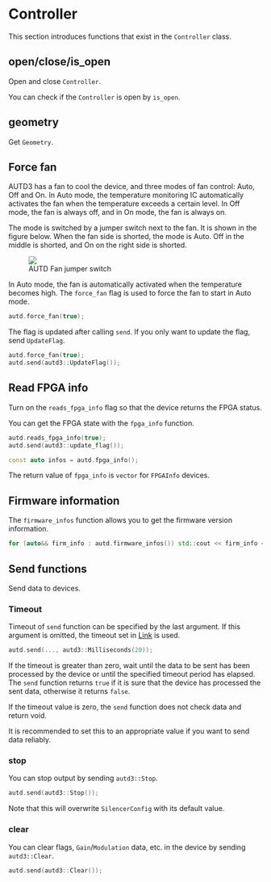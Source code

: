 # Controller

This section introduces functions that exist in the `Controller` class.

## open/close/is_open

Open and close `Controller`.

You can check if the `Controller` is open by `is_open`.

## geometry

Get `Geometry`.

## Force fan

AUTD3 has a fan to cool the device, and three modes of fan control: Auto, Off and On.
In Auto mode, the temperature monitoring IC automatically activates the fan when the temperature exceeds a certain level. 
In Off mode, the fan is always off, and in On mode, the fan is always on.

The mode is switched by a jumper switch next to the fan.
It is shown in the figure below.
When the fan side is shorted, the mode is Auto.
Off in the middle is shorted, and On on the right side is shorted.

<figure>
  <img src="../fig/Users_Manual/fan.jpg"/>
  <figcaption>AUTD Fan jumper switch</figcaption>
</figure>

In Auto mode, the fan is automatically activated when the temperature becomes high.
The `force_fan` flag is used to force the fan to start in Auto mode.

```cpp
autd.force_fan(true);
```

The flag is updated after calling `send`.
If you only want to update the flag, send `UpdateFlag`.

```cpp
autd.force_fan(true);
autd.send(autd3::UpdateFlag());
```

## Read FPGA info

Turn on the `reads_fpga_info` flag so that the device returns the FPGA status.

You can get the FPGA state with the `fpga_info` function.

```cpp
autd.reads_fpga_info(true);
autd.send(autd3::update_flag());

const auto infos = autd.fpga_info();
```

The return value of `fpga_info` is `vector` for `FPGAInfo` devices.


## Firmware information

The `firmware_infos` function allows you to get the firmware version information.

```cpp
for (auto&& firm_info : autd.firmware_infos()) std::cout << firm_info << std::endl;
```

## Send functions

Send data to devices.

### Timeout

Timeout of `send` function can be specified by the last argument.
If this argument is omitted, the timeout set in [Link](./link.md) is used.

```cpp
autd.send(..., autd3::Milliseconds(20));
```

If the timeout is greater than zero, wait until the data to be sent has been processed by the device or until the specified timeout period has elapsed.
The `send` function returns `true` if it is sure that the device has processed the sent data, otherwise it returns `false`.

If the timeout value is zero, the `send` function does not check data and return void.

It is recommended to set this to an appropriate value if you want to send data reliably.

### stop

You can stop output by sending `autd3::Stop`.

```cpp
autd.send(autd3::Stop());
```

Note that this will overwrite `SilencerConfig` with its default value.

### clear

You can clear flags, `Gain`/`Modulation` data, etc. in the device by sending `autd3::Clear`.

```cpp
autd.send(autd3::Clear());
```
